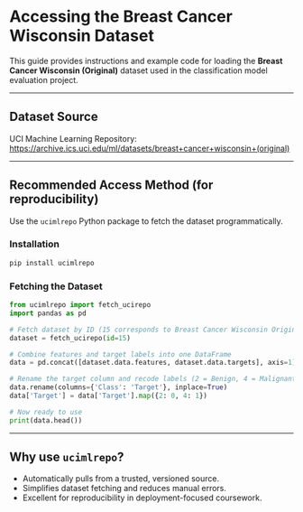 # Accessing the Breast Cancer Wisconsin Dataset

This guide provides instructions and example code for loading the **Breast Cancer Wisconsin (Original)** dataset used in the classification model evaluation project.

---

## Dataset Source

UCI Machine Learning Repository:  
https://archive.ics.uci.edu/ml/datasets/breast+cancer+wisconsin+(original)

---

## Recommended Access Method (for reproducibility)

Use the `ucimlrepo` Python package to fetch the dataset programmatically.

### Installation

```bash
pip install ucimlrepo
```

### Fetching the Dataset

```python
from ucimlrepo import fetch_ucirepo
import pandas as pd

# Fetch dataset by ID (15 corresponds to Breast Cancer Wisconsin Original)
dataset = fetch_ucirepo(id=15)

# Combine features and target labels into one DataFrame
data = pd.concat([dataset.data.features, dataset.data.targets], axis=1)

# Rename the target column and recode labels (2 = Benign, 4 = Malignant)
data.rename(columns={'Class': 'Target'}, inplace=True)
data['Target'] = data['Target'].map({2: 0, 4: 1})

# Now ready to use
print(data.head())
```

---

## Why use `ucimlrepo`?

- Automatically pulls from a trusted, versioned source.
- Simplifies dataset fetching and reduces manual errors.
- Excellent for reproducibility in deployment-focused coursework.
